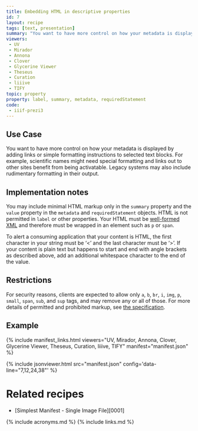 ```yaml
---
title: Embedding HTML in descriptive properties
id: 7
layout: recipe
tags: [text, presentation]
summary: "You want to have more control on how your metadata is displayed. For example scientific names, and also links out to other sites. Also legacy systems that might include things like italic tags."
viewers:
 - UV
 - Mirador
 - Annona
 - Clover
 - Glycerine Viewer
 - Theseus
 - Curation
 - liiive
 - TIFY
topic: property
property: label, summary, metadata, requiredStatement
code:
 - iiif-prezi3
---
```


## Use Case

You want to have more control on how your metadata is displayed by adding links or simple formatting instructions to selected text blocks. For example, scientific names might need special formatting and links out to other sites benefit from being activatable. Legacy systems may also include rudimentary formatting in their output.

## Implementation notes

You may include minimal HTML markup only in the `summary` property and the `value` property in the `metadata` and `requiredStatement` objects. HTML is not permitted in `label` or other properties. Your HTML must be [well-formed XML](https://validator.w3.org/) and therefore must be wrapped in an element such as `p` or `span`.

To alert a consuming application that your content is HTML, the first character in your string must be ‘<’ and the last character must be ‘>’. If your content is plain text but happens to start and end with angle brackets as described above, add an additional whitespace character to the end of the value.

## Restrictions

For security reasons, clients are expected to allow only `a`, `b`, `br`, `i`, `img`, `p`, `small`, `span`, `sub`, and `sup` tags, and may remove any or all of those. For more details of permitted and prohibited markup, see [the specification](https://iiif.io/api/presentation/3.0/#45-html-markup-in-property-values).

## Example

{% include manifest_links.html viewers="UV, Mirador, Annona, Clover, Glycerine Viewer, Theseus, Curation, liiive, TIFY" manifest="manifest.json" %}

{% include jsonviewer.html src="manifest.json" config='data-line="7,12,24,38"' %}

# Related recipes

* [Simplest Manifest - Single Image File][0001]

{% include acronyms.md %}
{% include links.md %}

